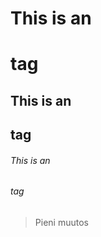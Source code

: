 # This is an <h1> tag
## This is an <h2> tag
###### This is an <h6> tag
<blockquote cite="http://www.worldwildlife.org/who/index.html">
Pieni muutos
